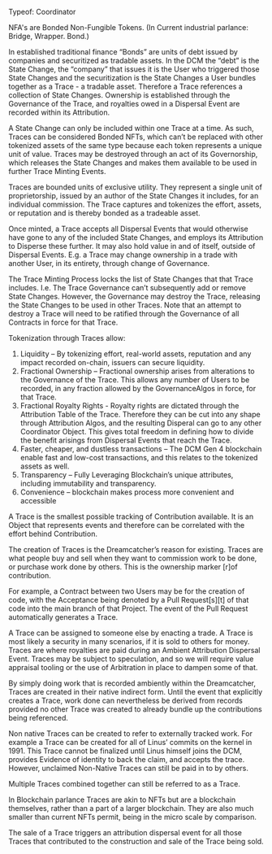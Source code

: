 Typeof: Coordinator

NFA's are Bonded Non-Fungible Tokens.  (In Current industrial parlance: Bridge, Wrapper. Bond.)

In established traditional finance “Bonds” are units of debt issued by companies and securitized as tradable assets. In the DCM the “debt” is the State Change, the “company” that issues it is the User who triggered those State Changes and the securitization is the State Changes a User bundles together as a Trace - a tradable asset.
Therefore a Trace references a collection of State Changes.  Ownership is established through the Governance of the Trace, and royalties owed in a Dispersal Event are recorded within its Attribution.

A State Change can only be included within one Trace at a time.  As such, Traces can be considered Bonded NFTs, which can’t be replaced with other tokenized assets of the same type because each token represents a unique unit of value.
Traces may be destroyed through an act of its Governorship, which releases the State Changes and makes them available to be used in further Trace Minting Events.

Traces are bounded units of exclusive utility. They represent a single unit of proprietorship, issued by an author of the State Changes it includes, for an individual commission. The Trace captures and tokenizes the effort, assets, or reputation and is thereby bonded as a tradeable asset. 

Once minted, a Trace accepts all Dispersal Events that would otherwise have gone to any of the included State Changes, and employs its Attribution to Disperse these further.  It may also hold value in and of itself, outside of Dispersal Events.  E.g. a Trace may change ownership in a trade with another User, in its entirety, through change of Governance.  

The Trace Minting Process locks the list of State Changes that that Trace includes.  I.e. The Trace Governance can’t subsequently add or remove State Changes.  However, the Governance may destroy the Trace, releasing the State Changes to be used in other Traces.  Note that an attempt to destroy a Trace will need to be ratified through the Governance of all Contracts in force for that Trace.

Tokenization through Traces allow:
1. Liquidity – By tokenizing effort, real-world assets, reputation and any impact recorded on-chain, issuers can secure liquidity.
1. Fractional Ownership – Fractional ownership arises from alterations to the Governance of the Trace. This allows any number of Users to be recorded, in any fraction allowed by the GovernanceAlgos in force, for that Trace.  
1. Fractional Royalty Rights - Royalty rights are dictated through the Attribution Table of the Trace.  Therefore they can be cut into any shape through Attribution Algos, and the resulting Disperal can go to any other Coordinator Object.  This gives total freedom in defining how to divide the benefit arisings from Dispersal Events that reach the Trace.
1. Faster, cheaper, and dustless transactions – The DCM Gen 4 blockchain enable fast and low-cost transactions, and this relates to the tokenized assets as well.
1. Transparency – Fully Leveraging Blockchain’s unique attributes, including immutability and transparency.
1. Convenience – blockchain makes process more convenient and accessible

A Trace is the smallest possible tracking of Contribution available.  It is an Object that represents events and therefore can be correlated with the effort behind Contribution.  

The creation of Traces is the Dreamcatcher’s reason for existing.  Traces are what people buy and sell when they want to commission work to be done, or purchase work done by others.  This is the ownership marker [r]of contribution.  

For example, a Contract between two Users may be for the creation of code, with the Acceptance being denoted by a Pull Request[s][t] of that code into the main branch of that Project.  The event of the Pull Request automatically generates a Trace.

A Trace can be assigned to someone else by enacting a trade.  A Trace is most likely a security in many scenarios, if it is sold to others for money.  Traces are where royalties are paid during an Ambient Attribution Dispersal Event.  Traces may be subject to speculation, and so we will require value appraisal tooling or the use of Arbitration in place to dampen some of that.

By simply doing work that is recorded ambiently within the Dreamcatcher, Traces are created in their native indirect form.  Until the event that explicitly creates a Trace, work done can nevertheless be derived from records provided no other Trace was created to already bundle up the contributions being referenced.  

Non native Traces can be created to refer to externally tracked work.  For example a Trace can be created for all of Linus’ commits on the kernel in  1991.  This Trace cannot be finalized until Linus himself joins the DCM, provides Evidence of identity to back the claim, and   accepts the trace.  However, unclaimed Non-Native Traces can still be paid in to by others.

Multiple Traces combined together can still be referred to as a Trace.  

In Blockchain parlance Traces are akin to NFTs but are a blockchain themselves, rather than a part of a larger blockchain.  They are also much smaller than current NFTs permit, being in the micro scale by comparison.

The sale of a Trace triggers an attribution dispersal event for all those Traces that contributed to the construction and sale of the Trace being sold.
